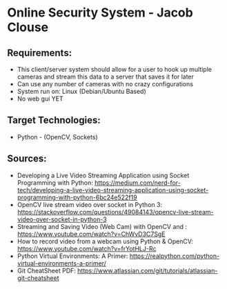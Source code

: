 # Online Security System - Jacob Clouse

## Requirements:
- This client/server system should allow for a user to hook up multiple cameras and stream this data to a server that saves it for later
- Can use any number of cameras with no crazy configurations
- System run on: Linux (Debian/Ubuntu Based)
- No web gui YET

## Target Technologies:
- Python - (OpenCV, Sockets)

## Sources:
- Developing a Live Video Streaming Application using Socket Programming with Python: https://medium.com/nerd-for-tech/developing-a-live-video-streaming-application-using-socket-programming-with-python-6bc24e522f19
- OpenCV live stream video over socket in Python 3: https://stackoverflow.com/questions/49084143/opencv-live-stream-video-over-socket-in-python-3
- Streaming and Saving Video (Web Cam) with OpenCV and : https://www.youtube.com/watch?v=ChWvD3C7SgE
- How to record video from a webcam using Python & OpenCV: https://www.youtube.com/watch?v=frYotHLJ-Rc
- Python Virtual Environments: A Primer: https://realpython.com/python-virtual-environments-a-primer/
- Git CheatSheet PDF: https://www.atlassian.com/git/tutorials/atlassian-git-cheatsheet
